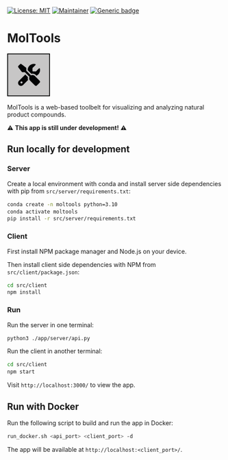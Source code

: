 [![License: MIT](https://img.shields.io/badge/License-MIT-yellow.svg)](./LICENSE)
[![Maintainer](https://img.shields.io/badge/Maintainer-davidmeijer-blue)](https://github.com/davidmeijer)
[![Generic badge](https://img.shields.io/badge/Version-alpha-green.svg)](https://shields.io/)

# MolTools

<img src="./logo.png" alt="logo" width="100">

MolTools is a web-based toolbelt for visualizing and analyzing natural product compounds.

:warning: **This app is still under development!** :warning:

## Run locally for development

### Server

Create a local environment with conda and install server side dependencies with pip from `src/server/requirements.txt`:

```bash
conda create -n moltools python=3.10
conda activate moltools
pip install -r src/server/requirements.txt
```

### Client

First install NPM package manager and Node.js on your device.

Then install client side dependencies with NPM from `src/client/package.json`:

```bash
cd src/client
npm install
```

### Run

Run the server in one terminal:

```bash
python3 ./app/server/api.py
```

Run the client in another terminal:

```bash
cd src/client
npm start
```

Visit `http://localhost:3000/` to view the app.

## Run with Docker

Run the following script to build and run the app in Docker:

```bash
run_docker.sh <api_port> <client_port> -d
```

The app will be available at `http://localhost:<client_port>/`.